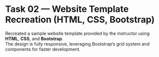 # Task 02 — Website Template Recreation (HTML, CSS, Bootstrap)

Recreated a sample website template provided by the instructor using **HTML**, **CSS**, and **Bootstrap**.  
The design is fully responsive, leveraging Bootstrap’s grid system and components for faster development.
